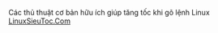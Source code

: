 Các thủ thuật cơ bản hữu ích giúp tăng tốc khi gõ lệnh Linux
[LinuxSieuToc.Com](https://linuxsieutoc.com)